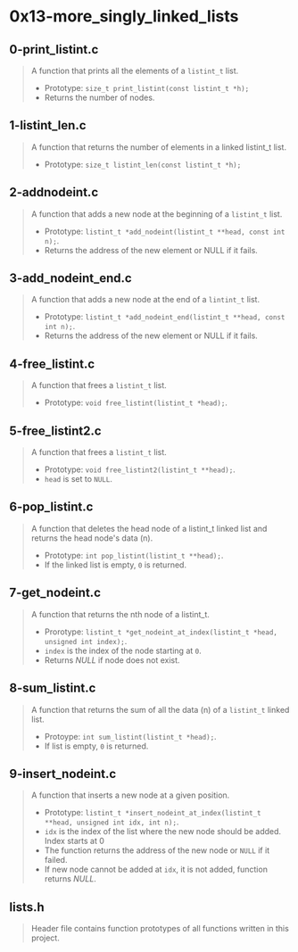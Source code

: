 # 0x13-more_singly_linked_lists


## 0-print_listint.c 
> A function that prints all the elements of a ``` listint_t ``` list.
> - Prototype: ``` size_t print_listint(const listint_t *h); ```
> - Returns the number of nodes.

## 1-listint_len.c
> A function that returns the number of elements in a linked listint_t list.
> - Prototype: ``` size_t listint_len(const listint_t *h); ```

## 2-addnodeint.c
> A function that adds a new node at the beginning of a ``` listint_t ``` list.
> - Prototype: ``` listint_t *add_nodeint(listint_t **head, const int n); ```.
> - Returns the address of the new element or NULL if it fails.

## 3-add_nodeint_end.c
>  A function that adds a new node at the end of a ``` lintint_t ``` list.
> - Prototype: ``` listint_t *add_nodeint_end(listint_t **head, const int n); ```.
> - Returns the address of the new element or NULL if it fails.

## 4-free_listint.c
> A function that frees a ``` listint_t ``` list.
> - Prototype: ``` void free_listint(listint_t *head); ```.

## 5-free_listint2.c
> A function that frees a ``` listint_t ``` list.
> - Prototype: ``` void free_listint2(listint_t **head); ```.
> - ``` head ``` is set to ``` NULL ```.

## 6-pop_listint.c
>A function that deletes the head node of a listint_t linked list and returns the head node's
data (n).
> - Prototype: ``` int pop_listint(listint_t **head); ```.
> - If the linked list is empty, ``` 0 ``` is returned.

## 7-get_nodeint.c
> A function that returns the nth node of a listint_t.
> - Prorotype: ``` listint_t *get_nodeint_at_index(listint_t *head, unsigned int index); ```.
> - ``` index ``` is the index of the node starting at ``` 0 ```.
> - Returns *NULL* if node does not exist.

## 8-sum_listint.c
> A function that returns the sum of all the data (n) of a ``` listint_t ``` linked list.
> - Protoype: ``` int sum_listint(listint_t *head); ```.
> - If list is empty, ``` 0 ``` is returned.

## 9-insert_nodeint.c
> A function that inserts a new node at a given position.
> - Prototype: ``` listint_t *insert_nodeint_at_index(listint_t **head, unsigned int idx, int n); ```.
> - ``` idx ``` is the index of the list where the new node should be added. Index starts at 0
> - The function returns the address of the new node or ``` NULL ``` if it failed.
> - If new node cannot be added at ``` idx ```, it is not added, function returns *NULL*.


## lists.h
> Header file contains function prototypes of all functions written in this project.

